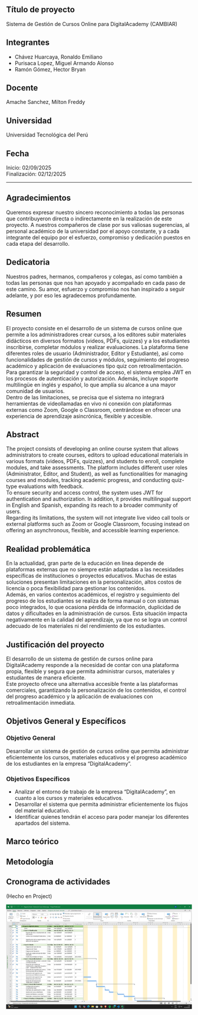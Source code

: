 ## Título de proyecto
Sistema de Gestión de Cursos Online para DigitalAcademy (CAMBIAR)

## Integrantes
- Chávez Huarcaya, Ronaldo Emiliano  
- Purisaca Lopez, Miguel Armando Alonso  
- Ramón Gómez, Hector Bryan  

## Docente
Amache Sanchez, Milton Freddy

## Universidad
Universidad Tecnológica del Perú

## Fecha
Inicio: 02/09/2025  
Finalización: 02/12/2025  

---

## Agradecimientos
Queremos expresar nuestro sincero reconocimiento a todas las personas que contribuyeron directa o indirectamente en la realización de este proyecto. A nuestros compañeros de clase por sus valiosas sugerencias, al personal académico de la universidad por el apoyo constante, y a cada integrante del equipo por el esfuerzo, compromiso y dedicación puestos en cada etapa del desarrollo.  

## Dedicatoria
Nuestros padres, hermanos, compañeros y colegas, así como también a todas las personas que nos han apoyado y acompañado en cada paso de este camino. Su amor, esfuerzo y compromiso nos han inspirado a seguir adelante, y por eso les agradecemos profundamente.  

## Resumen
El proyecto consiste en el desarrollo de un sistema de cursos online que permite a los administradores crear cursos, a los editores subir materiales didácticos en diversos formatos (videos, PDFs, quizzes) y a los estudiantes inscribirse, completar módulos y realizar evaluaciones. La plataforma tiene diferentes roles de usuario (Administrador, Editor y Estudiante), así como funcionalidades de gestión de cursos y módulos, seguimiento del progreso académico y aplicación de evaluaciones tipo quiz con retroalimentación.  
Para garantizar la seguridad y control de acceso, el sistema emplea JWT en los procesos de autenticación y autorización. Además, incluye soporte multilingüe en inglés y español, lo que amplía su alcance a una mayor comunidad de usuarios.  
Dentro de las limitaciones, se precisa que el sistema no integrará herramientas de videollamadas en vivo ni conexión con plataformas externas como Zoom, Google o Classroom, centrándose en ofrecer una experiencia de aprendizaje asincrónica, flexible y accesible.  

## Abstract
The project consists of developing an online course system that allows administrators to create courses, editors to upload educational materials in various formats (videos, PDFs, quizzes), and students to enroll, complete modules, and take assessments. The platform includes different user roles (Administrator, Editor, and Student), as well as functionalities for managing courses and modules, tracking academic progress, and conducting quiz-type evaluations with feedback.  
To ensure security and access control, the system uses JWT for authentication and authorization. In addition, it provides multilingual support in English and Spanish, expanding its reach to a broader community of users.  
Regarding its limitations, the system will not integrate live video call tools or external platforms such as Zoom or Google Classroom, focusing instead on offering an asynchronous, flexible, and accessible learning experience.  

## Realidad problemática
En la actualidad, gran parte de la educación en línea depende de plataformas externas que no siempre están adaptadas a las necesidades específicas de instituciones o proyectos educativos. Muchas de estas soluciones presentan limitaciones en la personalización, altos costos de licencia o poca flexibilidad para gestionar los contenidos.  
Además, en varios contextos académicos, el registro y seguimiento del progreso de los estudiantes se realiza de forma manual o con sistemas poco integrados, lo que ocasiona pérdida de información, duplicidad de datos y dificultades en la administración de cursos. Esta situación impacta negativamente en la calidad del aprendizaje, ya que no se logra un control adecuado de los materiales ni del rendimiento de los estudiantes.  

## Justificación del proyecto
El desarrollo de un sistema de gestión de cursos online para DigitalAcademy responde a la necesidad de contar con una plataforma propia, flexible y segura que permita administrar cursos, materiales y estudiantes de manera eficiente.  
Este proyecto ofrece una alternativa accesible frente a las plataformas comerciales, garantizando la personalización de los contenidos, el control del progreso académico y la aplicación de evaluaciones con retroalimentación inmediata.

## Objetivos General y Específicos

### Objetivo General
Desarrollar un sistema de gestión de cursos online que permita administrar eficientemente los cursos, materiales educativos y el progreso académico de los estudiantes en la empresa “DigitalAcademy”.

### Objetivos Específicos
- Analizar el entorno de trabajo de la empresa “DigitalAcademy”, en cuanto a los cursos y materiales educativos.
- Desarrollar el sistema que permita administrar eficientemente los flujos del material educativo.
- Identificar quienes tendrán el acceso para poder manejar los diferentes apartados del sistema.


## Marco teórico

## Metodología

## Cronograma de actividades
(Hecho en Project)

![ActualizacionDelDiagramaGannt](<Diagrama Gannt.png>)


